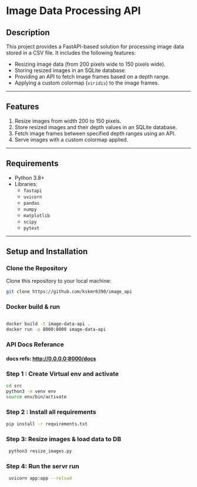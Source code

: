 
# Image Data Processing API

## Description
This project provides a FastAPI-based solution for processing image data stored in a CSV file. It includes the following features:
- Resizing image data (from 200 pixels wide to 150 pixels wide).
- Storing resized images in an SQLite database.
- Providing an API to fetch image frames based on a depth range.
- Applying a custom colormap (`viridis`) to the image frames.

---

## Features
1. Resize images from width 200 to 150 pixels.
2. Store resized images and their depth values in an SQLite database.
3. Fetch image frames between specified depth ranges using an API.
4. Serve images with a custom colormap applied.

---

## Requirements
- Python 3.8+
- Libraries:
  - `fastapi`
  - `uvicorn`
  - `pandas`
  - `numpy`
  - `matplotlib`
  - `scipy`
  - `pytest`

---

## Setup and Installation

### Clone the Repository
Clone this repository to your local machine:
```bash
git clone https://github.com/kskmr6390/image_api
```

### Docker build & run

```bash

docker build -t image-data-api .
docker run -p 8000:8000 image-data-api
```


### API Docs Referance
#### docs refs: http://0.0.0.0:8000/docs

###  Step 1 : Create Virtual env and activate

```bash
cd src
python3 -m venv env
source env/bin/activate
```

### Step 2 : Install all requirements
```bash
pip install -r requirements.txt

```

### Step 3:  Resize images & load data to DB
```bash
 python3 resize_images.py

```
### Step 4: Run the servr run 
```bash
 uvicorn app:app --reload

```







